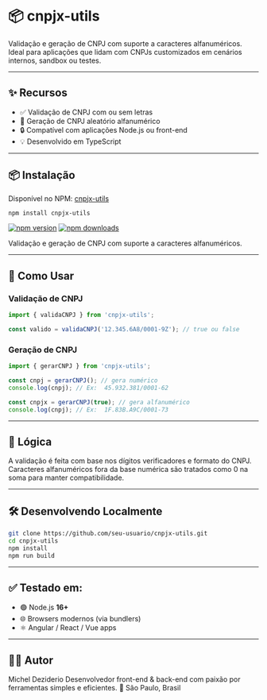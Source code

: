 # 📦 cnpjx-utils

Validação e geração de CNPJ com suporte a caracteres alfanuméricos.  
Ideal para aplicações que lidam com CNPJs customizados em cenários internos, sandbox ou testes.

---

## ✨ Recursos

- ✅ Validação de CNPJ com ou sem letras
- 🔁 Geração de CNPJ aleatório alfanumérico
- 🔒 Compatível com aplicações Node.js ou front-end
- 💡 Desenvolvido em TypeScript

---

## 📦 Instalação

Disponível no NPM: [cnpjx-utils](https://www.npmjs.com/package/cnpjx-utils)

```bash
npm install cnpjx-utils
```

[![npm version](https://img.shields.io/npm/v/cnpjx-utils.svg)](https://www.npmjs.com/package/cnpjx-utils)
[![npm downloads](https://img.shields.io/npm/dm/cnpjx-utils.svg)](https://www.npmjs.com/package/cnpjx-utils)

Validação e geração de CNPJ com suporte a caracteres alfanuméricos.


---

## 🚀 Como Usar

### Validação de CNPJ

```ts
import { validaCNPJ } from 'cnpjx-utils';

const valido = validaCNPJ('12.345.6A8/0001-9Z'); // true ou false
```

### Geração de CNPJ

```ts
import { gerarCNPJ } from 'cnpjx-utils';

const cnpj = gerarCNPJ(); // gera numérico
console.log(cnpj); // Ex:  45.932.381/0001-62

const cnpjx = gerarCNPJ(true); // gera alfanumérico
console.log(cnpj); // Ex:  1F.83B.A9C/0001-73
```

---

## 🧠 Lógica

A validação é feita com base nos dígitos verificadores e formato do CNPJ.
Caracteres alfanuméricos fora da base numérica são tratados como 0 na soma para manter compatibilidade.

---

## 🛠️ Desenvolvendo Localmente

```bash
git clone https://github.com/seu-usuario/cnpjx-utils.git
cd cnpjx-utils
npm install
npm run build
```

---

## ✅ Testado em:

- 🟢 Node.js **16+**
- 🌐 Browsers modernos (via bundlers)
- ⚛️ Angular / React / Vue apps

---

## 🧑‍💻 Autor

Michel Deziderio
Desenvolvedor front-end & back-end com paixão por ferramentas simples e eficientes.
📍 São Paulo, Brasil